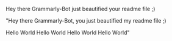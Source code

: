 Hey there Grammarly-Bot just beautified your readme file ;) 

 

"Hey there Grammarly-Bot, you just beautified my readme file ;)

Hello World
Hello World
Hello World
Hello World"